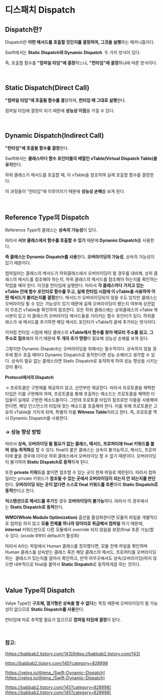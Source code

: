 # 디스패치 Dispatch

## Dispatch란?

Dispatch란 **어떤 메서드를 호출할 것인지를 결정하여, 그것을 실행**하는 메커니즘이다.

Swift에서는 **Static Dispatch와 Dynamic Dispatch**  두 가지 방식이 있다.

즉, 호출할 함수를 **"컴파일 타임"에 결정**하느냐, **"런타임"에 결정**하냐에 따른 방식이다.

<br/>

## Static Dispatch(Direct Call)

**"컴파일 타임"에 호출될 함수를 결**정하여, **런타임 때 그대로 실행**한다.

컴파일 타임에 결정이 되기 때문에 **성능상 이점**을 가질 수 있다.

<br/>

## Dynamic Dispatch(Indirect Call)

**"런타임"에 호출될 함수를 결정**한다.

Swift에서는 **클래스마다 함수 포인터들의 배열인 vTable(Virtual Dispatch Table)을 유지**한다.

하위 클래스가 메서드를 호출할 때, 이 vTable을 참조하여 실제 호출할 함수를 결정한다.

이 과정들이 "런타임"에 이루어지기 때문에 **성능상 손해**를 보게 된다.

<br/>

## Reference Type의 Dispatch

Reference Type의 클래스는 **상속의 가능성**이 있다.

따라서 **서브 클래스에서 함수를 호출할 수 있기** 때문에 **Dynamic Dispatch**를 사용한다.

**즉 클래스는 Dynamic Dispatch를 사용**한다. **오버라이딩의 가능성**, 상속의 가능성이 있기 때문이다.

컴파일러는 클래스의 메서드가 하위클래스에서 오버라이딩이 될 경우를 대비해, 상위 클래스의 메서드를 참조해야 하는지, 하위 클래스의 메서드를 참조해야 하는지를 확인하는 작업을 해야 한다. 이것을 런타임에 실행한다. 따라서 **각 클래스마다 가지고 있는 vTable 안에 함수 포인터로 함수를 두고, 실제 런타임 시점에 이 vTable을 사용하여 어떤 메서드가 불리는지를 결정**한다. 메서드가 오버라이딩되지 않을 수도 있지만 클래스는 오버라이딩 될 수 있는 가능성이 있기 때문에 실제 오버라이딩이 됐는지 여부에 상관없이 무조건 vTable을 확인하여 참조한다. 모든 하위 클래스에는 상위클래스의 vTable 복사본이 있고 이 클래스의 오버라이딩 메서드들을 가리키는 함수 포인터가 있다. 하위클래스가 새 메서드를 추가하면 해당 메서드 포인터가 vTable의 끝에 추가되는 방식이다.

이처럼 런타임 시점에 해당 클래스의 **vTable에서 함수를 찾아 메모리 주소를 읽고**, **그 주소로 점프**해야 하기 때문에 **두 개의 추가 명령**이 필요해 성능상 손해를 보게 된다.

그렇지만 Dynamic Dispatch는 오버라이딩을 위해서는 필수적이다. 상속하지 않을 경우에 함수 호출 때마다 Dynamic Dispatch로 동작한다면 성능 손해라고 생각할 수 있다. 상속이 필요 없는 클래스라면 Static Dispatch로 동작하게 하여 성능 향상을 시키는 것이 좋다.

**Protocol에서의 Dispatch**

→ 프로토콜은 구현체를 제공하지 않고, 선언부만 제공한다. 따라서 프로토콜을 채택한 타입은 이를 구현해야 하며, 프로토콜을 통해 호출하는 메소드는 프로토콜을 채택한 타입들이 실제로 구현한 메소드들이다. 그런데 프로토콜 타입의 참조로만 이들을 사용해야 한다면, 해당 인스턴스의 타입에 맞는 메소드를 호출해야 한다. 이를 위해 프로토콜은 고유의 vTable을 가지게 되며, 특별히 이를 **Witness Table**이라고 한다. 즉, 프로토콜 역시 Dynamic Dispatch를 사용한다.

### → 성능 향상 방법

따라서 **상속, 오버라이딩 될 필요가 없는 클래스, 메서드, 프로퍼티에 final 키워드를 붙여 성능 최적화**를 할 수 있다. final이 붙은 클래스는 상속이 불가능하고, 메서드, 프로퍼티에 붙을 경우에 더이상 하위 클래스에서 오버라이딩 할 수 없기 때문이다. 오버라이딩이 불가하여 **Static Dispatch로 동작**하게 된다.

또한 **private 키워드**를 붙이면 참조할 수 있는 곳이 현재 파일로 제한된다. 따라서 컴파일러는 private 키워드가 **참조될 수 있는 곳에서 오버라이딩이 되는지 안 되는지를 판단**한다. **오버라이딩 되는 곳이 없다면 스스로 final 키워드를 추론**하여 **Static Dispatch로 동작**한다고 한다.

**익스텐션으로 메서드를 추가**할 경우 **오버라이딩이 불가능**하다. 따라서 이 경우에서는 **Static Dispatch로 동작**한다.

**WMO(Whole Module Optimization)** 옵션을 활성화한다면 모듈의 파일을 개별적으로 컴파일 하지 않고 **모듈 전체를 하나의 덩어리로 취급해서 컴파일** 하기 때문에, **internal** 키워드만으로 다른 모듈에서 override 되지 않음을 보장(final 추론 가능)할 수 있다. (xcode 8부터 default가 활성화)

따라서 A라는 파일에서 Human 클래스를 정의했다면, 모듈 전체 파일을 확인하며 Human 클래스를 상속받는 클래스 혹은 해당 클래스의 메서드, 프로퍼티를 오버라이딩 하는  클래스가 있는지를 알아서 확인하고, 만약 아무곳에서도 상속(오버라이딩)하지 않으면 내부적으로 final을 붙여서 **Static Dispatch**로 동작하게끔 하는 것이다.

<br/>

## Value Type의 Dispatch

Valye Type인 **구조체, 열거형은 상속을 할 수 없다**는 특징 때문에 오버라이딩이 될 가능성이 없으므로 **Static Dispatch를 사용**한다.

런타임에 따로 추적할 필요가 없으므로 **컴파일 타임에 결정**이 된다.

<br/>

### 참고:

[https://babbab2.tistory.com/143](https://babbab2.tistory.com/143)

https://babbab2.tistory.com/145?category=828998

[https://velog.io/@lena_/Swift-Dynamic-Dispatch](https://velog.io/@lena_/Swift-Dynamic-Dispatch)

[https://babbab2.tistory.com/145?category=828998](https://babbab2.tistory.com/145?category=828998)
